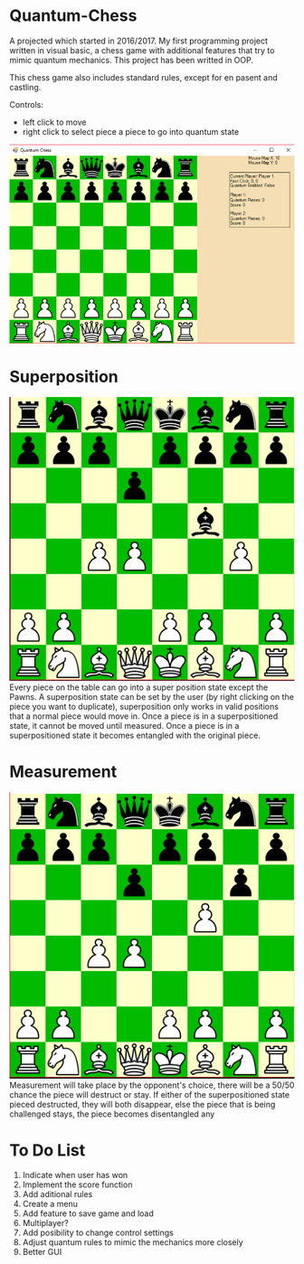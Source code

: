 # Quantum-Chess

A projected which started in 2016/2017. My first programming project written in visual basic, a chess game with additional features that try to mimic quantum mechanics. This project has been writted in OOP.

This chess game also includes standard rules, except for en pasent and castling.

Controls:
  - left click to move
  - right click to select piece a piece to go into quantum state

![start_of_game](https://github.com/s5003597/Quantum-Chess/blob/master/images/start_of_game.PNG)

# Superposition
![superpositioned_state](https://github.com/s5003597/Quantum-Chess/blob/master/images/super%20position.PNG)
Every piece on the table can go into a super position state except the Pawns. A superposition state can be set by the user (by right clicking on the piece you want to duplicate), superposition only works in valid positions that a normal piece would move in. Once a piece is in a superpositioned state, it cannot be moved until measured. Once a piece is in a superpositioned state it becomes entangled with the original piece.

# Measurement
![successful_measurement](https://github.com/s5003597/Quantum-Chess/blob/master/images/successful_measurement.PNG)
Measurement will take place by the opponent's choice, there will be a 50/50 chance the piece will destruct or stay. If either of the superpositioned state pieced destructed, they will both disappear, else the piece that is being challenged stays, the piece becomes disentangled any 

# To Do List
  1. Indicate when user has won
  2. Implement the score function
  3. Add aditional rules
  4. Create a menu
  5. Add feature to save game and load
  6. Multiplayer?
  7. Add posibility to change control settings
  8. Adjust quantum rules to mimic the mechanics more closely
  9. Better GUI

